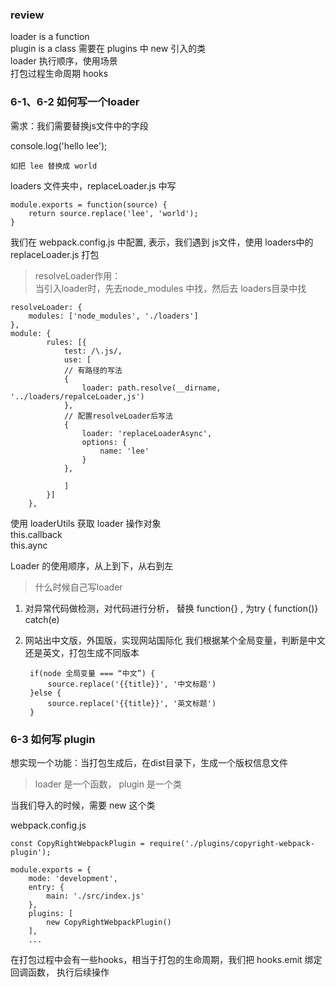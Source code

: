 

### review 

loader is a function  
plugin is a  class  需要在 plugins 中 new 引入的类  
loader 执行顺序，使用场景    
打包过程生命周期 hooks  



### 6-1、6-2 如何写一个loader

需求：我们需要替换js文件中的字段

console.log('hello lee');

	如把 lee 替换成 world


loaders 文件夹中，replaceLoader.js 中写

	module.exports = function(source) {
		return source.replace('lee', 'world');
	}

我们在 webpack.config.js 中配置, 表示，我们遇到 js文件，使用 loaders中的replaceLoader.js 打包

>resolveLoader作用：  
>当引入loader时，先去node_modules 中找，然后去 loaders目录中找

	
	resolveLoader: {
		modules: ['node_modules', './loaders']
	},
	module: {
			rules: [{
				test: /\.js/,
				use: [
				// 有路径的写法
				{
					loader: path.resolve(__dirname, '../loaders/repalceLoader,js')	
				},
				// 配置resolveLoader后写法
				{
					loader: 'replaceLoaderAsync',
					options: {
						name: 'lee'
					}
				},
					
				]
			}]
		},
		
	
使用 loaderUtils 获取 loader 操作对象  
this.callback  
this.aync 


Loader 的使用顺序，从上到下，从右到左



>什么时候自己写loader

1. 对异常代码做检测，对代码进行分析， 替换 function{} , 为try { function()} catch(e)

2. 网站出中文版，外国版，实现网站国际化
	我们根据某个全局变量，判断是中文还是英文，打包生成不同版本
	
		
		if(node 全局变量 === “中文”) {
			source.replace('{{title}}', '中文标题')
		}else {
			source.replace('{{title}}', '英文标题')
		}
	
### 6-3 如何写 plugin
	
想实现一个功能：当打包生成后，在dist目录下，生成一个版权信息文件

> loader 是一个函数， plugin 是一个类




当我们导入的时候，需要 new 这个类

webpack.config.js

```
const CopyRightWebpackPlugin = require('./plugins/copyright-webpack-plugin');

module.exports = {
	mode: 'development',
	entry: {
		main: './src/index.js'
	},
	plugins: [
		new CopyRightWebpackPlugin()
	],
	... 

```


在打包过程中会有一些hooks，相当于打包的生命周期，我们把 hooks.emit  绑定回调函数，
执行后续操作






